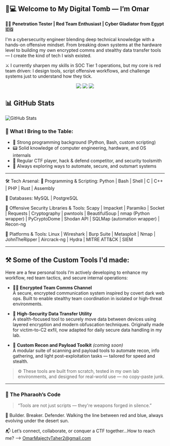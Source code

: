 ## 🐍💻 Welcome to My Digital Tomb — I’m Omar

🧑‍💻 **Penetration Tester | Red Team Enthusiast | Cyber Gladiator from Egypt 🇪🇬**

I'm a cybersecurity engineer blending deep technical knowledge with a hands-on offensive mindset. From breaking down systems at the hardware level to building my own encrypted comms and stealthy data transfer tools — I create the kind of tech I wish existed.

⚔️ I currently sharpen my skills in SOC Tier 1 operations, but my core is red team driven: I design tools, script offensive workflows, and challenge systems just to understand how they tick.

<p align="center">
  <img src="https://img.shields.io/badge/SOC%20Analyst-Tier%201-blue?style=flat-square&logo=virustotal&logoColor=white"/>
  <img src="https://img.shields.io/badge/Red%20Team-Ethical%20Hacker-critical?style=flat-square&logo=kalilinux&logoColor=white"/>
  <img src="https://img.shields.io/badge/Egyption-Based-orange?style=flat-square&logo=globe&logoColor=white"/>
</p>

## 📊 GitHub Stats

![GitHub Stats](https://github-readme-stats.vercel.app/api?username=MOmar990&show_icons=true&include_all_commits=true&count_private=true&theme=dark&bg_color=0d1117&title_color=58a6ff&text_color=c9d1d9&icon_color=79c0ff&border_radius=10&custom_title=GitHub%20Activity%20Stats)





### 🧠 What I Bring to the Table:
- 🔧 Strong programming background (Python, Bash, custom scripting)
- 📟 Solid knowledge of computer engineering, hardware, and OS internals
- 🧩 Regular CTF player, hack & defend competitor, and security toolsmith
- 🧠 Always exploring ways to automate, secure, and outsmart systems

---

🛠️ Tech Arsenal:
🧠 Programming & Scripting:
Python | Bash | Shell | C | C++ | PHP | Rust | Assembly

💾 Databases:
MySQL | PostgreSQL

🔧 Offensive Security Libraries & Tools:
Scapy | Impacket | Paramiko | Socket | Requests | Cryptography | pwntools | BeautifulSoup | nmap (Python wrapper) | PyCryptoDome | Shodan API | SQLMap (automation wrapper) | Recon-ng

🧰 Platforms & Tools:
Linux | Wireshark | Burp Suite | Metasploit | Nmap | JohnTheRipper | Aircrack-ng | Hydra | MITRE ATT&CK | SIEM

---

## ⚒️ Some of the Custom Tools I'd made:

Here are a few personal tools I’m actively developing to enhance my workflow, red team tactics, and secure internal operations:

- 🕵️‍♂️ **Encrypted Team Comms Channel**  
  A secure, encrypted communication system inspired by covert dark web ops. Built to enable stealthy team coordination in isolated or high-threat environments.

- 📡 **High-Security Data Transfer Utility**  
  A stealth-focused tool to securely move data between devices using layered encryption and modern obfuscation techniques. Originally made for victim-to-C2 exfil, now adapted for daily secure data handling in my lab.

- 🧰 **Custom Recon and Payload Toolkit** *(coming soon)*  
  A modular suite of scanning and payload tools to automate recon, info gathering, and light post-exploitation tasks — tailored for speed and stealth.

> ⚙️ These tools are built from scratch, tested in my own lab environments, and designed for real-world use — no copy-paste junk.

---

### 🐫 The Pharaoh’s Code
> “Tools are not just scripts — they're weapons forged in silence.”

👾 Builder. Breaker. Defender. Walking the line between red and blue, always evolving under the desert sun.

📬 Let’s connect, collaborate, or conquer a CTF together...How to reach me? --> OmarMajectyTaher2@gmail.com


<!---
MOmar990/MOmar990 is a ✨ special ✨ repository because its `README.md` (this file) appears on your GitHub profile.
You can click the Preview link to take a look at your changes.
--->
